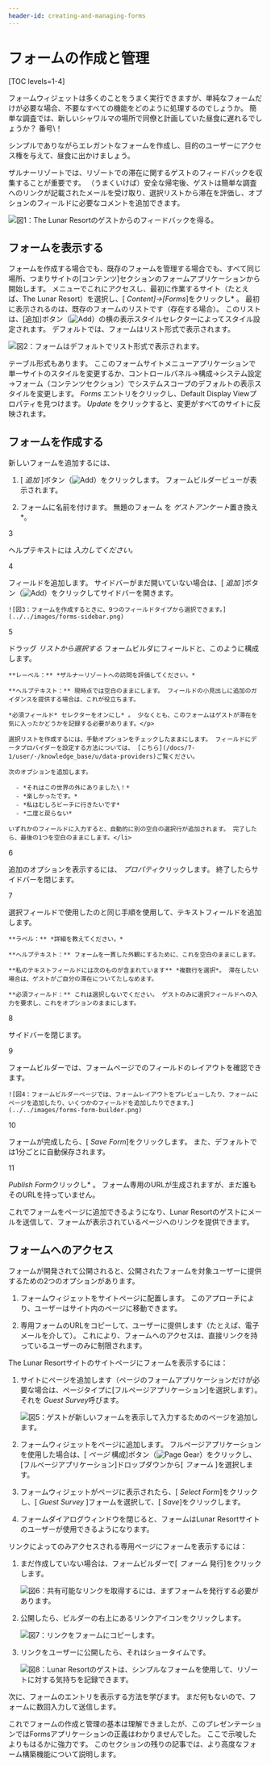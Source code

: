 ```yaml
---
header-id: creating-and-managing-forms
---
```


# フォームの作成と管理

[TOC levels=1-4]

フォームウィジェットは多くのことをうまく実行できますが、単純なフォームだけが必要な場合、不要なすべての機能をどのように処理するのでしょうか。 簡単な調査では、新しいシャワルマの場所で同僚と計画していた昼食に遅れるでしょうか？ 番号\！

シンプルでありながらエレガントなフォームを作成し、目的のユーザーにアクセス権を与えて、昼食に出かけましょう。

ザルナーリゾートでは、リゾートでの滞在に関するゲストのフィードバックを収集することが重要です。 （うまくいけば）安全な帰宅後、ゲストは簡単な調査へのリンクが記載されたメールを受け取り、選択リストから滞在を評価し、オプションのフィールドに必要なコメントを追加できます。

![図1：The Lunar Resortのゲストからのフィードバックを得る。](../../images/forms-guest-survey.png)

## フォームを表示する

フォームを作成する場合でも、既存のフォームを管理する場合でも、すべて同じ場所、つまりサイトの[コンテンツ]セクションのフォームアプリケーションから開始します。 メニューでこれにアクセスし、最初に作業するサイト（たとえば、The Lunar Resort）を選択し、[ *Content]→[Forms*]をクリックし* 。 最初に表示されるのは、既存のフォームのリストです（存在する場合）。 このリストは、[追加]ボタン（![Add](../../images/icon-add.png)）の横の表示スタイルセレクターによってスタイル設定されます。 デフォルトでは、フォームはリスト形式で表示されます。</p>

![図2：フォームはデフォルトでリスト形式で表示されます。](../../images/forms-list-view.png)

テーブル形式もあります。 ここのフォームサイトメニューアプリケーションで単一サイトのスタイルを変更するか、コントロールパネル→構成→システム設定→フォーム（コンテンツセクション）でシステムスコープのデフォルトの表示スタイルを変更します。 *Forms* エントリをクリックし、Default Display Viewプロパティを見つけます。 *Update* をクリックすると、変更がすべてのサイトに反映されます。

## フォームを作成する

新しいフォームを追加するには、

1.  [ *追加* ]ボタン（![Add](../../images/icon-add.png)）をクリックします。 フォームビルダービューが表示されます。

2.  フォームに名前を付けます。 無題のフォーム</em> を *ゲストアンケート*置き換え *。</p></li>

3

ヘルプテキストには *入力してください。*

4

フィールドを追加します。 サイドバーがまだ開いていない場合は、[ *追加* ]ボタン（![Add](../../images/icon-add.png)）をクリックしてサイドバーを開きます。

    ![図3：フォームを作成するときに、9つのフィールドタイプから選択できます。](../../images/forms-sidebar.png)

5

ドラッグ *リストから選択する* フォームビルダにフィールドと、このように構成します。

    **レーベル：** *ザルナーリゾートへの訪問を評価してください。*

    **ヘルプテキスト：** 現時点では空白のままにします。 フィールドの小見出しに追加のガイダンスを提供する場合は、これが役立ちます。

    *必須フィールド* セレクターをオンにし* 。 少なくとも、このフォームはゲストが滞在を気に入ったかどうかを記録する必要があります。</p>

    選択リストを作成するには、手動オプションをチェックしたままにします。 フィールドにデータプロバイダーを設定する方法については、 [こちら](/docs/7-1/user/-/knowledge_base/u/data-providers)ご覧ください。

    次のオプションを追加します。

      - *それはこの世界の外にありました\！*
      - *楽しかったです。*
      - *私はむしろビーチに行きたいです*
      - *二度と戻らない*

    いずれかのフィールドに入力すると、自動的に別の空白の選択行が追加されます。 完了したら、最後の1つを空白のままにします。</li>

6

追加のオプションを表示するには、 *プロパティ*クリックします。 終了したらサイドバーを閉じます。

7

選択フィールドで使用したのと同じ手順を使用して、テキストフィールドを追加します。

    **ラベル：** *詳細を教えてください。*

    **ヘルプテキスト：** フォームを一貫した外観にするために、これを空白のままにします。

    **私のテキストフィールドには次のものが含まれています** *複数行を選択*。 滞在したい場合は、ゲストがご自分の滞在についてたしなめます。

    **必須フィールド：** これは選択しないでください。 ゲストのみに選択フィールドへの入力を要求し、これをオプションのままにします。

8

サイドバーを閉じます。

9

フォームビルダーでは、フォームページでのフィールドのレイアウトを確認できます。

    ![図4：フォームビルダーページでは、フォームレイアウトをプレビューしたり、フォームにページを追加したり、いくつかのフィールドを追加したりできます。](../../images/forms-form-builder.png)

10

フォームが完成したら、[ *Save Form*]をクリックします。 また、デフォルトでは1分ごとに自動保存されます。

11

*Publish Form*クリックし* 。 フォーム専用のURLが生成されますが、まだ誰もそのURLを持っていません。</p></li> </ol>

これでフォームをページに追加できるようになり、Lunar Resortのゲストにメールを送信して、フォームが表示されているページへのリンクを提供できます。

## フォームへのアクセス

フォームが開発されて公開されると、公開されたフォームを対象ユーザーに提供するための2つのオプションがあります。

1.  フォームウィジェットをサイトページに配置します。 このアプローチにより、ユーザーはサイト内のページに移動できます。

2.  専用フォームのURLをコピーして、ユーザーに提供します（たとえば、電子メールを介して）。 これにより、フォームへのアクセスは、直接リンクを持っているユーザーのみに制限されます。

The Lunar Resortサイトのサイトページにフォームを表示するには：

1.  サイトにページを追加します（ページのフォームアプリケーションだけが必要な場合は、ページタイプに[フルページアプリケーション]を選択します）。 それを *Guest Survey*呼びます。

    ![図5：ゲストが新しいフォームを表示して入力するためのページを追加します。](../../images/forms-guest-survey-page.png)

2.  フォームウィジェットをページに追加します。 フルページアプリケーションを使用した場合は、[ *ページ* 構成]ボタン（![Page Gear](../../images/icon-page-gear.png)）をクリックし、[フルページアプリケーション]ドロップダウンから[ *フォーム* ]を選択します。

3.  フォームウィジェットがページに表示されたら、[ *Select Form*]をクリックし、[ *Guest Survey* ]フォームを選択して、[ *Save*]をクリックします。

4.  フォームダイアログウィンドウを閉じると、フォームはLunar Resortサイトのユーザーが使用できるようになります。

リンクによってのみアクセスされる専用ページにフォームを表示するには：

1.  まだ作成していない場合は、フォームビルダーで[ *フォーム* 発行]をクリックします。

    ![図6：共有可能なリンクを取得するには、まずフォームを発行する必要があります。](../../images/forms-link-grayed.png)

2.  公開したら、ビルダーの右上にあるリンクアイコンをクリックします。

    ![図7：リンクをフォームにコピーします。](../../images/forms-link.png)

3.  リンクをユーザーに公開したら、それはショータイムです。

    ![図8：Lunar Resortのゲストは、シンプルなフォームを使用して、リゾートに対する気持ちを記録できます。](../../images/forms-guest-survey.png)

次に、フォームのエントリを表示する方法を学びます。 まだ何もないので、フォームに数回入力して送信します。

これでフォームの作成と管理の基本は理解できましたが、このプレゼンテーションではFormsアプリケーションの正義はわかりませんでした。 ここで示唆したよりもはるかに強力です。 このセクションの残りの記事では、より高度なフォーム構築機能について説明します。
